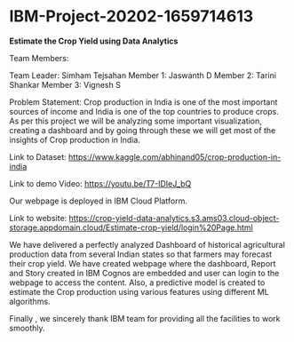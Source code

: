 # IBM-Project-20202-1659714613

**Estimate the Crop Yield using Data Analytics**

Team Members:

  Team Leader: Simham Tejsahan
  Member 1: Jaswanth D
  Member 2: Tarini Shankar
  Member 3: Vignesh S
  
Problem Statement:
Crop production in India is one of the most important sources of income and India is one of the top countries to produce crops. As per this project we will be analyzing some important visualization, creating a dashboard and by going through these we will get most of the insights of Crop production in India.

Link to Dataset: https://www.kaggle.com/abhinand05/crop-production-in-india

Link to demo Video: https://youtu.be/T7-IDIeJ_bQ

Our webpage is deployed in IBM Cloud Platform.

Link to website: https://crop-yield-data-analytics.s3.ams03.cloud-object-storage.appdomain.cloud/Estimate-crop-yield/login%20Page.html

We have delivered a perfectly analyzed Dashboard of historical agricultural production data from several Indian states so that farmers may forecast their crop yield.
We have created webpage where the dashboard, Report and Story created in IBM Cognos are embedded and user can login to the webpage to access the content.
Also, a predictive model is created to estimate the Crop production using various features using different ML algorithms.


Finally , we sincerely thank IBM team for providing all the facilities to work smoothly.
